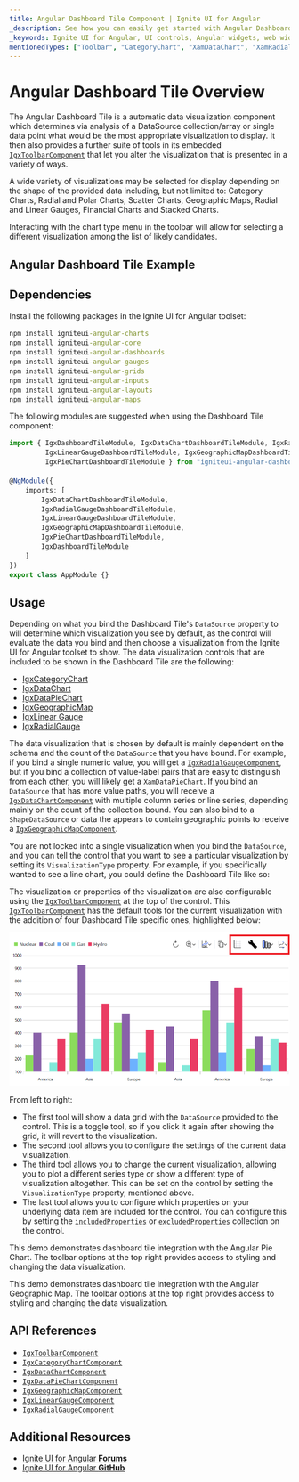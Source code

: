 ```yaml
---
title: Angular Dashboard Tile Component | Ignite UI for Angular
_description: See how you can easily get started with Angular Dashboard Tile Component.
_keywords: Ignite UI for Angular, UI controls, Angular widgets, web widgets, UI widgets, Angular, Native Angular Components Suite, Native Angular Controls, Native Angular Components Library, Angular Dashboard components, Angular Dashboard Tile controls
mentionedTypes: ["Toolbar", "CategoryChart", "XamDataChart", "XamRadialGauge", "XamLinearGauge", "XamGeographicMap"]
---
```


# Angular Dashboard Tile Overview

The Angular Dashboard Tile is a automatic data visualization component which determines via analysis of a DataSource collection/array or single data point what would be the most appropriate visualization to display. It then also provides a further suite of tools in its embedded [`IgxToolbarComponent`]({environment:dvApiBaseUrl}/products/ignite-ui-angular/api/docs/typescript/latest/classes/igniteui_angular_layouts.igxtoolbarcomponent.html) that let you alter the visualization that is presented in a variety of ways.

A wide variety of visualizations may be selected for display depending on the shape of the provided data including, but not limited to: Category Charts, Radial and Polar Charts, Scatter Charts, Geographic Maps, Radial and Linear Gauges, Financial Charts and Stacked Charts.

Interacting with the chart type menu in the toolbar will allow for selecting a different visualization among the list of likely candidates.

## Angular Dashboard Tile Example

<!-- TODO -->

<code-view style="height: 600px" alt="Angular Dashboard Tile Example"
           data-demos-base-url="{environment:dvDemosBaseUrl}"
                    iframe-src="{environment:dvDemosBaseUrl}/charts/dashboard-tile/chart-dashboard"
                                                 github-src="charts/dashboard-tile/chart-dashboard">
</code-view>


## Dependencies

<!-- Angular, WebComponents, React -->

Install the following packages in the Ignite UI for Angular toolset:

```cmd
npm install igniteui-angular-charts
npm install igniteui-angular-core
npm install igniteui-angular-dashboards
npm install igniteui-angular-gauges
npm install igniteui-angular-grids
npm install igniteui-angular-inputs
npm install igniteui-angular-layouts
npm install igniteui-angular-maps
```

The following modules are suggested when using the Dashboard Tile component:

```ts
import { IgxDashboardTileModule, IgxDataChartDashboardTileModule, IgxRadialGaugeDashboardTileModule,
         IgxLinearGaugeDashboardTileModule, IgxGeographicMapDashboardTileModule,
         IgxPieChartDashboardTileModule } from "igniteui-angular-dashboards";

@NgModule({
    imports: [
        IgxDataChartDashboardTileModule,
        IgxRadialGaugeDashboardTileModule,
        IgxLinearGaugeDashboardTileModule,
        IgxGeographicMapDashboardTileModule,
        IgxPieChartDashboardTileModule,
        IgxDashboardTileModule
    ]
})
export class AppModule {}
```

<!-- end:Angular, WebComponents, React -->

## Usage

Depending on what you bind the Dashboard Tile's `DataSource` property to will determine which visualization you see by default, as the control will evaluate the data you bind and then choose a visualization from the Ignite UI for Angular toolset to show. The data visualization controls that are included to be shown in the Dashboard Tile are the following:

*   [IgxCategoryChart](charts/chart-overview.md)
*   [IgxDataChart](charts/chart-overview.md)
*   [IgxDataPieChart](charts/types/data-pie-chart.md)
*   [IgxGeographicMap](geo-map.md)
*   [IgxLinear Gauge](linear-gauge.md)
*   [IgxRadialGauge](radial-gauge.md)

The data visualization that is chosen by default is mainly dependent on the schema and the count of the `DataSource` that you have bound. For example, if you bind a single numeric value, you will get a [`IgxRadialGaugeComponent`]({environment:dvApiBaseUrl}/products/ignite-ui-angular/api/docs/typescript/latest/classes/igniteui_angular_gauges.igxradialgaugecomponent.html), but if you bind a collection of value-label pairs that are easy to distinguish from each other, you will likely get a `XamDataPieChart`. If you bind an `DataSource` that has more value paths, you will receive a [`IgxDataChartComponent`]({environment:dvApiBaseUrl}/products/ignite-ui-angular/api/docs/typescript/latest/classes/igniteui_angular_charts.igxdatachartcomponent.html) with multiple column series or line series, depending mainly on the count of the collection bound. You can also bind to a `ShapeDataSource` or data the appears to contain geographic points to receive a [`IgxGeographicMapComponent`]({environment:dvApiBaseUrl}/products/ignite-ui-angular/api/docs/typescript/latest/classes/igniteui_angular_maps.igxgeographicmapcomponent.html).

You are not locked into a single visualization when you bind the `DataSource`, and you can tell the control that you want to see a particular visualization by setting its `VisualizationType` property. For example, if you specifically wanted to see a line chart, you could define the Dashboard Tile like so:

<!-- TODO SAMPLE -->

<code-view style="height: 600px" alt="Angular Dashboard Tile Gauge Example"
           data-demos-base-url="{environment:dvDemosBaseUrl}"
                    iframe-src="{environment:dvDemosBaseUrl}/charts/dashboard-tile/gauge-dashboard"
                                                 github-src="charts/dashboard-tile/gauge-dashboard">
</code-view>


The visualization or properties of the visualization are also configurable using the [`IgxToolbarComponent`]({environment:dvApiBaseUrl}/products/ignite-ui-angular/api/docs/typescript/latest/classes/igniteui_angular_layouts.igxtoolbarcomponent.html) at the top of the control. This [`IgxToolbarComponent`]({environment:dvApiBaseUrl}/products/ignite-ui-angular/api/docs/typescript/latest/classes/igniteui_angular_layouts.igxtoolbarcomponent.html) has the default tools for the current visualization with the addition of four Dashboard Tile specific ones, highlighted below:

<img src="../images/dashboard-tile-toolbar.png" />

From left to right:

*   The first tool will show a data grid with the `DataSource` provided to the control. This is a toggle tool, so if you click it again after showing the grid, it will revert to the visualization.
*   The second tool allows you to configure the settings of the current data visualization.
*   The third tool allows you to change the current visualization, allowing you to plot a different series type or show a different type of visualization altogether. This can be set on the control by setting the `VisualizationType` property, mentioned above.
*   The last tool allows you to configure which properties on your underlying data item are included for the control. You can configure this by setting the [`includedProperties`]({environment:dvApiBaseUrl}/products/ignite-ui-angular/api/docs/typescript/latest/classes/igniteui_angular_charts.igxdomainchartcomponent.html#includedProperties) or [`excludedProperties`]({environment:dvApiBaseUrl}/products/ignite-ui-angular/api/docs/typescript/latest/classes/igniteui_angular_charts.igxdomainchartcomponent.html#excludedProperties) collection on the control.

This demo demonstrates dashboard tile integration with the Angular Pie Chart. The toolbar options at the top right provides access to styling and changing the data visualization.

<code-view style="height: 600px" alt="Angular Dashboard Tile Pie Example"
           data-demos-base-url="{environment:dvDemosBaseUrl}"
                    iframe-src="{environment:dvDemosBaseUrl}/charts/dashboard-tile/pie-dashboard"
                                                 github-src="charts/dashboard-tile/pie-dashboard">
</code-view>


This demo demonstrates dashboard tile integration with the Angular Geographic Map. The toolbar options at the top right provides access to styling and changing the data visualization.

<code-view style="height: 600px" alt="Angular Dashboard Tile Map Example"
           data-demos-base-url="{environment:dvDemosBaseUrl}"
                    iframe-src="{environment:dvDemosBaseUrl}/charts/dashboard-tile/map-dashboard"
                                                 github-src="charts/dashboard-tile/map-dashboard">
</code-view>


## API References

*   [`IgxToolbarComponent`]({environment:dvApiBaseUrl}/products/ignite-ui-angular/api/docs/typescript/latest/classes/igniteui_angular_layouts.igxtoolbarcomponent.html)
*   [`IgxCategoryChartComponent`]({environment:dvApiBaseUrl}/products/ignite-ui-angular/api/docs/typescript/latest/classes/igniteui_angular_charts.igxcategorychartcomponent.html)
*   [`IgxDataChartComponent`]({environment:dvApiBaseUrl}/products/ignite-ui-angular/api/docs/typescript/latest/classes/igniteui_angular_charts.igxdatachartcomponent.html)
*   [`IgxDataPieChartComponent`]({environment:dvApiBaseUrl}/products/ignite-ui-angular/api/docs/typescript/latest/classes/igniteui_angular_charts.igxdatapiechartcomponent.html)
*   [`IgxGeographicMapComponent`]({environment:dvApiBaseUrl}/products/ignite-ui-angular/api/docs/typescript/latest/classes/igniteui_angular_maps.igxgeographicmapcomponent.html)
*   [`IgxLinearGaugeComponent`]({environment:dvApiBaseUrl}/products/ignite-ui-angular/api/docs/typescript/latest/classes/igniteui_angular_gauges.igxlineargaugecomponent.html)
*   [`IgxRadialGaugeComponent`]({environment:dvApiBaseUrl}/products/ignite-ui-angular/api/docs/typescript/latest/classes/igniteui_angular_gauges.igxradialgaugecomponent.html)

## Additional Resources

*   [Ignite UI for Angular **Forums**](https://www.infragistics.com/community/forums/f/ignite-ui-for-angular)
*   [Ignite UI for Angular **GitHub**](https://github.com/IgniteUI/igniteui-angular)
